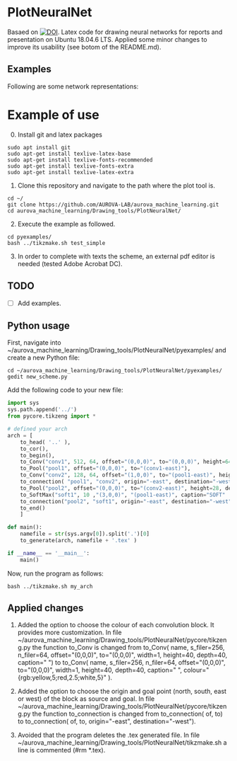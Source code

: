 # PlotNeuralNet

Basaed on [![DOI](https://zenodo.org/badge/DOI/10.5281/zenodo.2526396.svg)](https://doi.org/10.5281/zenodo.2526396).
Latex code for drawing neural networks for reports and presentation on Ubuntu 18.04.6 LTS. Applied some minor changes to improve its usability (see botom of the README.md). 

## Examples
Following are some network representations:

# Example of use 
0. Install git and latex packages

```
sudo apt install git
sudo apt-get install texlive-latex-base
sudo apt-get install texlive-fonts-recommended
sudo apt-get install texlive-fonts-extra
sudo apt-get install texlive-latex-extra
```
        
1. Clone this repository and navigate to the path where the plot tool is.
  ```
  cd ~/
  git clone https://github.com/AUROVA-LAB/aurova_machine_learning.git
  cd aurova_machine_learning/Drawing_tools/PlotNeuralNet/
  ```

2. Execute the example as followed.
  ```
  cd pyexamples/
  bash ../tikzmake.sh test_simple
  ```
    
3. In order to complete with texts the scheme, an external pdf editor is needed (tested Adobe Acrobat DC).


## TODO

- [ ] Add examples.


## Python usage

First, navigate into ~/aurova_machine_learning/Drawing_tools/PlotNeuralNet/pyexamples/ and create a new Python file:

    cd ~/aurova_machine_learning/Drawing_tools/PlotNeuralNet/pyexamples/
    gedit new_scheme.py

Add the following code to your new file:

```python
import sys
sys.path.append('../')
from pycore.tikzeng import *

# defined your arch
arch = [
    to_head( '..' ),
    to_cor(),
    to_begin(),
    to_Conv("conv1", 512, 64, offset="(0,0,0)", to="(0,0,0)", height=64, depth=64, width=2, colour="{rgb:yellow,1.0;red,2.5;white,5}" ),
    to_Pool("pool1", offset="(0,0,0)", to="(conv1-east)"),
    to_Conv("conv2", 128, 64, offset="(1,0,0)", to="(pool1-east)", height=32, depth=32, width=2, colour="{rgb:brown,1.0;green,3.0;white,5}" ),
    to_connection( "pool1", "conv2", origin="-east", destination="-west" ),
    to_Pool("pool2", offset="(0,0,0)", to="(conv2-east)", height=28, depth=28, width=1),
    to_SoftMax("soft1", 10 ,"(3,0,0)", "(pool1-east)", caption="SOFT"  ),
    to_connection("pool2", "soft1", origin="-east", destination="-west" ),
    to_end()
    ]

def main():
    namefile = str(sys.argv[0]).split('.')[0]
    to_generate(arch, namefile + '.tex' )

if __name__ == '__main__':
    main()
```

Now, run the program as follows:

    bash ../tikzmake.sh my_arch

## Applied changes
1. Added the option to choose the colour of each convolution block. It provides more customization. In file ~/aurova_machine_learning/Drawing_tools/PlotNeuralNet/pycore/tikzeng.py the function to_Conv is changed from to_Conv( name, s_filer=256, n_filer=64, offset="(0,0,0)", to="(0,0,0)", width=1, height=40, depth=40, caption=" ") to to_Conv( name, s_filer=256, n_filer=64, offset="(0,0,0)", to="(0,0,0)", width=1, height=40, depth=40, caption=" ", colour="{rgb:yellow,5;red,2.5;white,5}" ).

2. Added the option to choose the origin and goal point (north, south, east or west) of the block as source and goal. In file ~/aurova_machine_learning/Drawing_tools/PlotNeuralNet/pycore/tikzeng.py the function to_connection is changed from to_connection( of, to) to to_connection( of, to, origin="-east", destination="-west").

3. Avoided that the program deletes the .tex generated file. In file ~/aurova_machine_learning/Drawing_tools/PlotNeuralNet/tikzmake.sh a line is commented (#rm *.tex).
